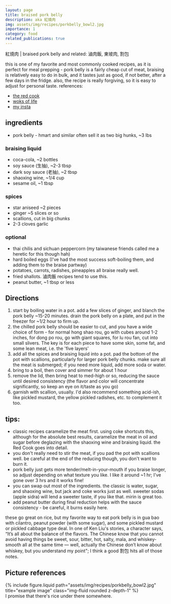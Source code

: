 ```yaml
---
layout: page
title: braised pork belly
description: aka 紅燒肉
img: assets/img/recipes/porkbelly_bowl2.jpg
importance: 1
category: food
related_publications: true
---
```


紅燒肉 | braised pork belly
and related: 滷肉飯, 東坡肉, 割包

this is one of my favorite and most commonly cooked recipes, as it is perfect for meal prepping - pork belly is a fairly cheap cut of meat, braising is relatively easy to do in bulk, and it tastes just as good, if not better, after a few days in the fridge. also, the recipe is really forgiving, so it is easy to adjust for personal taste.
references:

* [the red cook](https://redcook.net/2009/03/01/red-cooked-pork-redux/)
* [woks of life](https://thewoksoflife.com/braised-pork-belly-dong-po-rou/)
* [my insta](https://www.instagram.com/kuei.kitchen/)

## ingredients

* pork belly - hmart and similar often sell it as two big hunks, ~3 lbs

### braising liquid
* coca-cola, ~2 bottles
* soy sauce (生抽), ~2-3 tbsp
* dark soy sauce (老抽), ~2 tbsp
* shaoxing wine, ~1/4 cup
* sesame oil, ~1 tbsp

### spices
* star aniseed ~2 pieces
* ginger ~5 slices or so
* scallions, cut in big chunks
* 2-3 cloves garlic

### optional
* thai chilis and sichuan peppercorn (my taiwanese friends called me a heretic for this though hah)
* hard boiled eggs (I've had the most success soft-boiling them, and adding them to the braise partway)
* potatoes, carrots, radishes, pineapples all braise really well.
* fried shallots. 滷肉飯 recipes tend to use this.
* peanut butter, ~1 tbsp or less

## Directions

1. start by boiling water in a pot. add a few slices of ginger, and blanch the pork belly ~15-20 minutes. drain the pork belly on a plate, and put in the freezer for ~1/2 hour to firm up.
2. the chilled pork belly should be easier to cut, and you have a wide choice of form - for normal hong shao rou, go with cubes around 1-2 inches, for dong po rou, go with giant squares, for lu rou fan, cut into small slivers. The key is for each piece to have some skin, some fat, and some lean meat, i.e. the 'five layers'
3. add all the spices and braising liquid into a pot. pad the bottom of the pot with scallions, particularly for larger pork belly chunks. make sure all the meat is submerged; if you need more liquid, add more soda or water.
4. bring to a boil, then cover and simmer for about 1 hour
5. remove the lid, then bring heat to med-high or so, reducing the sauce until desired consistency (the flavor and color will concentrate significantly, so keep an eye on it/taste as you go)
6. garnish with scallion, usually. I'd also recommend something acid-ish, like pickled mustard, the yellow pickled radishes, etc. to complement it too.

## tips:

* classic recipes caramelize the meat first. using coke shortcuts this, although for the absolute best results, caramelize the meat in oil and sugar before deglazing with the shaoxing wine and braising liquid. the Red Cook goes into detail.
* you don't really need to stir the meat, if you pad the pot with scallions well. be careful at the end of the reducing though, you don't want to burn it.
* pork belly just gets more tender/melt-in-your-mouth if you braise longer, so adjust depending on what texture you like. I like it around ~1 hr; I've gone over 3 hrs and it works fine!
* you can swap out most of the ingredients. the classic is water, sugar, and shaoxing wine, but jack and coke works just as well. sweeter sodas (apple sidra) will lend a sweeter taste, if you like that. mirin is great too.
* add peanut butter during final reduction helps with the sauce consistency - be careful, it burns easily here.

these go great on rice, but my favorite way to eat pork belly is in gua bao with cilantro, peanut powder (with some sugar), and some pickled mustard or pickled cabbage type deal. In one of Ken Liu's stories, a character says, “It’s all about the balance of the flavors. The Chinese know that you cannot avoid having things be sweet, sour, bitter, hot, salty, mala, and whiskey-smooth all at the same time — well, actually the Chinese don’t know about whiskey, but you understand my point"; I think a good 割包 hits all of those notes. 

## Picture references

<div class="row">
    <div class="col-sm mt-3 mt-md-0">
        {% include figure.liquid path="assets/img/recipes/porkbelly_bowl2.jpg" title="example image" class="img-fluid rounded z-depth-1" %}
    </div>
</div>
<div class="caption">
    I promise that there's rice under there somewhere.
</div>


